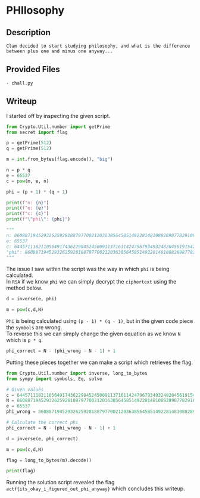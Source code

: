 # PHIlosophy

## Description
```
Clam decided to start studying philosophy, and what is the difference between plus one and minus one anyway...
```

## Provided Files
```
- chall.py
```

## Writeup


I started off by inspecting the given script. <br/>
```py
from Crypto.Util.number import getPrime
from secret import flag

p = getPrime(512)
q = getPrime(512)

m = int.from_bytes(flag.encode(), "big")

n = p * q
e = 65537
c = pow(m, e, n)

phi = (p + 1) * (q + 1)

print(f"n: {n}")
print(f"e: {e}")
print(f"c: {c}")
print(f"\"phi\": {phi}")

"""
n: 86088719452932625928188797700212036385645851492281481088289877829109110203124545852827976798704364393182426900932380436551569867036871171400190786913084554536903236375579771401257801115918586590639686117179685431627540567894983403579070366895343181435791515535593260495162656111028487919107927692512155290673
e: 65537
c: 64457111821105649174362298452450091137161142479679349324820456191542295609033025036769398863050668733308827861582321665479620448998471034645792165920115009947792955402994892700435507896792829140545387740663865218579313148804819896796193817727423074201660305082597780007494535370991899386707740199516316196758
"phi": 86088719452932625928188797700212036385645851492281481088289877829109110203124545852827976798704364393182426900932380436551569867036871171400190786913084573410416063246853198167436938724585247461433706053188624379514833802770205501907568228388536548010385588837258085711058519777393945044905741975952241886308
"""
```

The issue I saw within the script was the way in which `phi` is being calculated. <br/>
In `RSA` if we know `phi` we can simply decrypt the `ciphertext` using the method below. <br/>
```py
d = inverse(e, phi)

m = pow(c,d,N)
```

`Phi` is being calculated using `(p - 1) * (q - 1)`, but in the given code piece the `symbols` are wrong. <br/>
To reverse this we can simply change the given equation as we know `N` which is `p * q`. <br/>
```py
phi_correct = N - (phi_wrong - N - 1) + 1
```

Putting these pieces together we can make a script which retrieves the flag.
```py
from Crypto.Util.number import inverse, long_to_bytes
from sympy import symbols, Eq, solve

# Given values
c = 64457111821105649174362298452450091137161142479679349324820456191542295609033025036769398863050668733308827861582321665479620448998471034645792165920115009947792955402994892700435507896792829140545387740663865218579313148804819896796193817727423074201660305082597780007494535370991899386707740199516316196758
N = 86088719452932625928188797700212036385645851492281481088289877829109110203124545852827976798704364393182426900932380436551569867036871171400190786913084554536903236375579771401257801115918586590639686117179685431627540567894983403579070366895343181435791515535593260495162656111028487919107927692512155290673
e = 65537
phi_wrong = 86088719452932625928188797700212036385645851492281481088289877829109110203124545852827976798704364393182426900932380436551569867036871171400190786913084573410416063246853198167436938724585247461433706053188624379514833802770205501907568228388536548010385588837258085711058519777393945044905741975952241886308

# Calculate the correct phi
phi_correct = N - (phi_wrong - N - 1) + 1

d = inverse(e, phi_correct)

m = pow(c,d,N)

flag = long_to_bytes(m).decode()

print(flag)
```

Running the solution script revealed the flag `actf{its_okay_i_figured_out_phi_anyway}` which concludes this writeup.